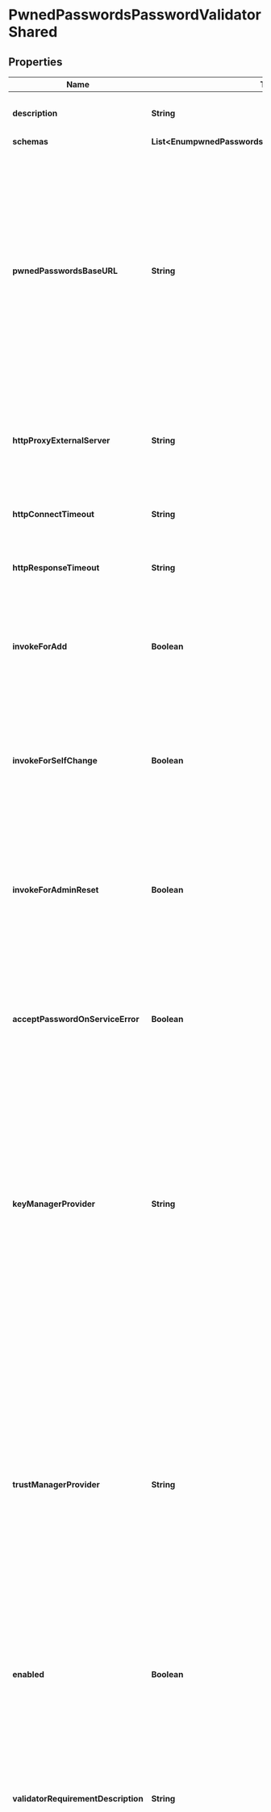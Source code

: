 

# PwnedPasswordsPasswordValidatorShared


## Properties

| Name | Type | Description | Notes |
|------------ | ------------- | ------------- | -------------|
|**description** | **String** | A description for this Password Validator |  [optional] |
|**schemas** | **List&lt;EnumpwnedPasswordsPasswordValidatorSchemaUrn&gt;** |  |  |
|**pwnedPasswordsBaseURL** | **String** | The base URL for requests used to interact with the Pwned Passwords service. The first five characters of the hexadecimal representation of the unsalted SHA-1 digest of a proposed password will be appended to this base URL to construct the HTTP GET request used to obtain information about potential matches. |  [optional] |
|**httpProxyExternalServer** | **String** | A reference to an HTTP proxy server that should be used for requests sent to the Pwned Passwords service. |  [optional] |
|**httpConnectTimeout** | **String** | The maximum length of time to wait to obtain an HTTP connection. |  [optional] |
|**httpResponseTimeout** | **String** | The maximum length of time to wait for a response to an HTTP request. |  [optional] |
|**invokeForAdd** | **Boolean** | Indicates whether this password validator should be used to validate clear-text passwords provided in LDAP add requests. |  [optional] |
|**invokeForSelfChange** | **Boolean** | Indicates whether this password validator should be used to validate clear-text passwords provided by an end user in the course of changing their own password. |  [optional] |
|**invokeForAdminReset** | **Boolean** | Indicates whether this password validator should be used to validate clear-text passwords provided by administrators when changing the password for another user. |  [optional] |
|**acceptPasswordOnServiceError** | **Boolean** | Indicates whether to accept the proposed password if an error occurs while attempting to interact with the Pwned Passwords service. |  [optional] |
|**keyManagerProvider** | **String** | Specifies which key manager provider should be used to obtain a client certificate to present to the validation server when performing HTTPS communication. This may be left undefined if communication will not be secured with HTTPS, or if there is no need to present a client certificate to the validation service. |  [optional] |
|**trustManagerProvider** | **String** | Specifies which trust manager provider should be used to determine whether to trust the certificate presented by the server when performing HTTPS communication. This may be left undefined if HTTPS communication is not needed, or if the validation service presents a certificate that is trusted by the default JVM configuration (which should be the case for the Pwned Password servers). |  [optional] |
|**enabled** | **Boolean** | Indicates whether the password validator is enabled for use. |  |
|**validatorRequirementDescription** | **String** | Specifies a message that can be used to describe the requirements imposed by this password validator to end users. If a value is provided for this property, then it will override any description that may have otherwise been generated by the validator. |  [optional] |
|**validatorFailureMessage** | **String** | Specifies a message that may be provided to the end user in the event that a proposed password is rejected by this validator. If a value is provided for this property, then it will override any failure message that may have otherwise been generated by the validator. |  [optional] |



